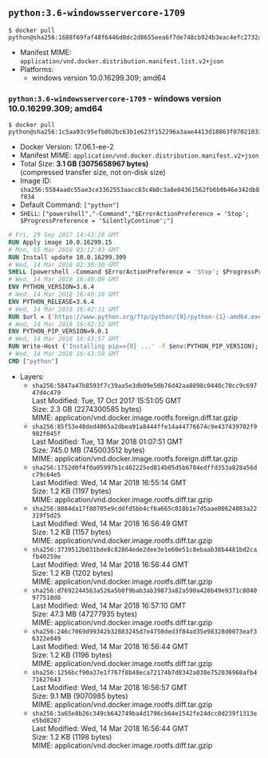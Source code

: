 ## `python:3.6-windowsservercore-1709`

```console
$ docker pull python@sha256:1688f69faf48f6446d0dc2d8655eea6f7de748cb924b3eac4efc2732ad927a05
```

-	Manifest MIME: `application/vnd.docker.distribution.manifest.list.v2+json`
-	Platforms:
	-	windows version 10.0.16299.309; amd64

### `python:3.6-windowsservercore-1709` - windows version 10.0.16299.309; amd64

```console
$ docker pull python@sha256:1c5aa93c95efb8b2bc63b1e623f152296a3aae4413d18863f070210311b1cdf7
```

-	Docker Version: 17.06.1-ee-2
-	Manifest MIME: `application/vnd.docker.distribution.manifest.v2+json`
-	Total Size: **3.1 GB (3075658967 bytes)**  
	(compressed transfer size, not on-disk size)
-	Image ID: `sha256:5584aadc55ae3ce3362553aacc83c4b0c3a8e04361562fb6b0b46e342db8f034`
-	Default Command: `["python"]`
-	`SHELL`: `["powershell","-Command","$ErrorActionPreference = 'Stop'; $ProgressPreference = 'SilentlyContinue';"]`

```dockerfile
# Fri, 29 Sep 2017 14:43:28 GMT
RUN Apply image 10.0.16299.15
# Mon, 05 Mar 2018 03:12:43 GMT
RUN Install update 10.0.16299.309
# Wed, 14 Mar 2018 02:30:30 GMT
SHELL [powershell -Command $ErrorActionPreference = 'Stop'; $ProgressPreference = 'SilentlyContinue';]
# Wed, 14 Mar 2018 16:40:09 GMT
ENV PYTHON_VERSION=3.6.4
# Wed, 14 Mar 2018 16:40:10 GMT
ENV PYTHON_RELEASE=3.6.4
# Wed, 14 Mar 2018 16:42:31 GMT
RUN $url = ('https://www.python.org/ftp/python/{0}/python-{1}-amd64.exe' -f $env:PYTHON_RELEASE, $env:PYTHON_VERSION); 	Write-Host ('Downloading {0} ...' -f $url); 	Invoke-WebRequest -Uri $url -OutFile 'python.exe'; 		Write-Host 'Installing ...'; 	Start-Process python.exe -Wait 		-ArgumentList @( 			'/quiet', 			'InstallAllUsers=1', 			'TargetDir=C:\Python', 			'PrependPath=1', 			'Shortcuts=0', 			'Include_doc=0', 			'Include_pip=0', 			'Include_test=0' 		); 		$env:PATH = [Environment]::GetEnvironmentVariable('PATH', [EnvironmentVariableTarget]::Machine); 		Write-Host 'Verifying install ...'; 	Write-Host '  python --version'; python --version; 		Write-Host 'Removing ...'; 	Remove-Item python.exe -Force; 		Write-Host 'Complete.';
# Wed, 14 Mar 2018 16:42:32 GMT
ENV PYTHON_PIP_VERSION=9.0.1
# Wed, 14 Mar 2018 16:43:57 GMT
RUN Write-Host ('Installing pip=={0} ...' -f $env:PYTHON_PIP_VERSION); 	[Net.ServicePointManager]::SecurityProtocol = [Net.SecurityProtocolType]::Tls12; 	Invoke-WebRequest -Uri 'https://bootstrap.pypa.io/get-pip.py' -OutFile 'get-pip.py'; 	python get-pip.py 		--disable-pip-version-check 		--no-cache-dir 		('pip=={0}' -f $env:PYTHON_PIP_VERSION) 	; 	Remove-Item get-pip.py -Force; 		Write-Host 'Verifying pip install ...'; 	pip --version; 		Write-Host 'Complete.';
# Wed, 14 Mar 2018 16:43:58 GMT
CMD ["python"]
```

-	Layers:
	-	`sha256:5847a47b8593f7c39aa5e3db09e50b76d42aa8898c0440c70cc9c69747d4c479`  
		Last Modified: Tue, 17 Oct 2017 15:51:05 GMT  
		Size: 2.3 GB (2274300585 bytes)  
		MIME: application/vnd.docker.image.rootfs.foreign.diff.tar.gzip
	-	`sha256:85f53e48ded4065a2dbea91a8444ffe14a44776674c9e437439702f9982f045f`  
		Last Modified: Tue, 13 Mar 2018 01:07:51 GMT  
		Size: 745.0 MB (745003512 bytes)  
		MIME: application/vnd.docker.image.rootfs.foreign.diff.tar.gzip
	-	`sha256:1752d0f4f0a05997b1c402225ed814b05d5b6704edffd353a828a56dc79c64e5`  
		Last Modified: Wed, 14 Mar 2018 16:55:14 GMT  
		Size: 1.2 KB (1197 bytes)  
		MIME: application/vnd.docker.image.rootfs.diff.tar.gzip
	-	`sha256:8084da17f80705e9cddfd5bb4cf6a665c018b1e7d5aae00624083a22319f5d25`  
		Last Modified: Wed, 14 Mar 2018 16:56:49 GMT  
		Size: 1.2 KB (1157 bytes)  
		MIME: application/vnd.docker.image.rootfs.diff.tar.gzip
	-	`sha256:3739512b031bde8c82864ede2dee3e1e60e51c8ebaab38b4481bd2cafb40259e`  
		Last Modified: Wed, 14 Mar 2018 16:56:44 GMT  
		Size: 1.2 KB (1202 bytes)  
		MIME: application/vnd.docker.image.rootfs.diff.tar.gzip
	-	`sha256:d7692244563a526a5b0f9bab3ab39873a82a590a428b49e9371c8040977518d8`  
		Last Modified: Wed, 14 Mar 2018 16:57:10 GMT  
		Size: 47.3 MB (47277935 bytes)  
		MIME: application/vnd.docker.image.rootfs.diff.tar.gzip
	-	`sha256:246c7069d99342b32883245d7e4750ded3f04ad35e98328d0073eaf36322e849`  
		Last Modified: Wed, 14 Mar 2018 16:56:44 GMT  
		Size: 1.2 KB (1196 bytes)  
		MIME: application/vnd.docker.image.rootfs.diff.tar.gzip
	-	`sha256:1256bcf90a37e1f767f8b48eca72174b7d8342a038e752036968afb471627643`  
		Last Modified: Wed, 14 Mar 2018 16:56:57 GMT  
		Size: 9.1 MB (9070985 bytes)  
		MIME: application/vnd.docker.image.rootfs.diff.tar.gzip
	-	`sha256:3a65e8b26c349cb642749ba4d1796cb64e1542fe24dcc0d239f1313ee5bd8287`  
		Last Modified: Wed, 14 Mar 2018 16:56:44 GMT  
		Size: 1.2 KB (1198 bytes)  
		MIME: application/vnd.docker.image.rootfs.diff.tar.gzip
